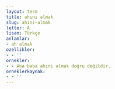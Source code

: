 ```yaml
---
layout: term
title: ahını almak
slug: ahini-almak
letter: A
lisan: Türkçe
anlamlar:
- ah almak
ozellikler:
- - ''
ornekler:
- - Ana baba ahını almak doğru değildir.
orneklerkaynak:
- - ''
---
```

